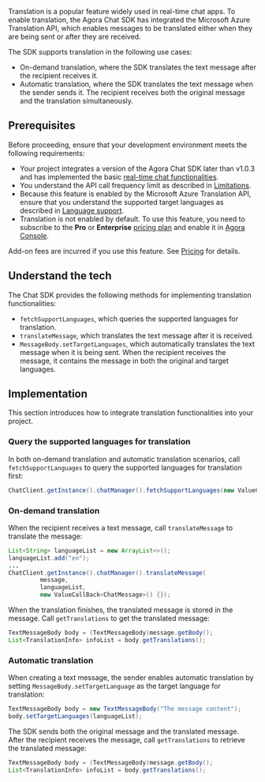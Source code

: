Translation is a popular feature widely used in real-time chat apps. To enable translation, the Agora Chat SDK has integrated the Microsoft Azure Translation API, which enables messages to be translated either when they are being sent or after they are received.

The SDK supports translation in the following use cases:

- On-demand translation, where the SDK translates the text message after the recipient receives it.
- Automatic translation, where the SDK translates the text message when the sender sends it. The recipient receives both the original message and the translation simultaneously.

## Prerequisites

Before proceeding, ensure that your development environment meets the following requirements:

- Your project integrates a version of the Agora Chat SDK later than v1.0.3 and has implemented the basic [real-time chat functionalities](./agora_chat_get_started_android?platform=Android).
- You understand the API call frequency limit as described in [Limitations](./agora_chat_limitation?platform=Android).
- Because this feature is enabled by the Microsoft Azure Translation API, ensure that you understand the supported target languages as described in [Language support](https://docs.microsoft.com/en-us/azure).
- Translation is not enabled by default. To use this feature, you need to subscribe to the **Pro** or **Enterprise** [pricing plan](./agora_chat_plan) and enable it in [Agora Console](https://console.agora.io/).

<div class="alert note">Add-on fees are incurred if you use this feature. See <a href="https://docs.agora.io/en/agora-chat/agora_chat_pricing#optional-add-on-fee">Pricing</a> for details.</div>

## Understand the tech

The Chat SDK provides the following methods for implementing translation functionalities:

- `fetchSupportLanguages`, which queries the supported languages for translation.
- `translateMessage`, which translates the text message after it is received.
- `MessageBody.setTargetLanguages`, which automatically translates the text message when it is being sent. When the recipient receives the message, it contains the message in both the original and target languages.

## Implementation

This section introduces how to integrate translation functionalities into your project.

### Query the supported languages for translation

In both on-demand translation and automatic translation scenarios, call `fetchSupportLanguages` to query the supported languages for translation first:

```java
ChatClient.getInstance().chatManager().fetchSupportLanguages(new ValueCallBack<List<Language>>{});
```

### On-demand translation

When the recipient receives a text message, call `translateMessage` to translate the message:

```java
List<String> languageList = new ArrayList<>();
languageList.add("en");
...
ChatClient.getInstance().chatManager().translateMessage(
         message,
         languageList,
         new ValueCallBack<ChatMessage>() {});
```

When the translation finishes, the translated message is stored in the message. Call `getTranslations` to get the translated message:

```java
TextMessageBody body = (TextMessageBody)message.getBody();
List<TranslationInfo> infoList = body.getTranslations();
```

### Automatic translation

When creating a text message, the sender enables automatic translation by setting `MessageBody.setTargetLanguage` as the target language for translation:

```java
TextMessageBody body = new TextMessageBody("The message content");
body.setTargetLanguages(languageList);
```

The SDK sends both the original message and the translated message. After the recipient receives the message, call `getTranslations` to retrieve the translated message:

```java
TextMessageBody body = (TextMessageBody)message.getBody();
List<TranslationInfo> infoList = body.getTranslations();
```